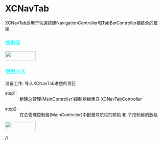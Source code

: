 # XCNavTab


XCNavTab适用于快速搭建NavigationController和TabBarController相结合的框架 <br>



<h3 style="color:#33ffff">效果图</h3>
<img style="width:100;height:30" src="http://qq15223245.bj.bdysite.com/staticImg/XCNavTabdemo.gif"></img>



<h3 style="color:#33ffff">使用方法</h3>

准备工作: 导入XCNavTab进您的项目

<p>  step1: <br> &nbsp&nbsp&nbsp&nbsp&nbsp&nbsp&nbsp&nbsp&nbsp&nbsp&nbsp  
新建总管理(MainController)控制器继承自 XCNavTabController</p>

  
<p>  step2: <br> &nbsp&nbsp&nbsp&nbsp&nbsp&nbsp&nbsp&nbsp&nbsp&nbsp&nbsp  
在总管理控制器(MainController)中配置导航栏的颜色 和 子控制器的数组</p>
<img style="width:100;height:30" src="http://qq15223245.bj.bdysite.com/staticImg/XCNavTab2.png"></img>




//
